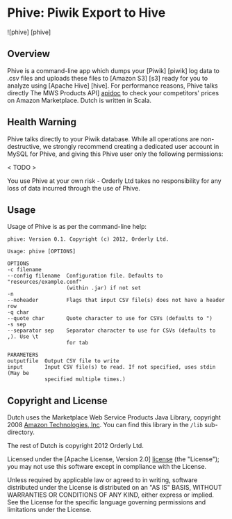 # Phive: Piwik Export to Hive

![phive] [phive]

## Overview

Phive is a command-line app which dumps your [Piwik] [piwik] log data to .csv files and uploads these files to [Amazon S3] [s3] ready for you to analyze using [Apache Hive] [hive]. For performance reasons, Phive talks directly The MWS Products API] [apidoc] to check your competitors' prices on Amazon Marketplace. Dutch is written in Scala.

## Health Warning

Phive talks directly to your Piwik database. While all operations are non-destructive, we strongly recommend creating a dedicated user account in MySQL for Phive, and giving this Phive user only the following permissions:

< TODO >

You use Phive at your own risk - Orderly Ltd takes no responsibility for any loss of data incurred through the use of Phive.

## Usage

Usage of Phive is as per the command-line help:

    phive: Version 0.1. Copyright (c) 2012, Orderly Ltd.

    Usage: phive [OPTIONS]

    OPTIONS
    -c filename
    --config filename  Configuration file. Defaults to "resources/example.conf"
                       (within .jar) if not set
    -n
    --noheader         Flags that input CSV file(s) does not have a header row
    -q char
    --quote char       Quote character to use for CSVs (defaults to ")
    -s sep
    --separator sep    Separator character to use for CSVs (defaults to ,). Use \t
                       for tab

    PARAMETERS
    outputfile  Output CSV file to write
    input       Input CSV file(s) to read. If not specified, uses stdin (May be
                specified multiple times.)

## Copyright and License

Dutch uses the Marketplace Web Service Products Java Library, copyright
2008 [Amazon Technologies, Inc](http://www.amazon.com/). You can find this
library in the `/lib` sub-directory.

The rest of Dutch is copyright 2012 Orderly Ltd. 

Licensed under the [Apache License, Version 2.0] [license] (the "License");
you may not use this software except in compliance with the License.

Unless required by applicable law or agreed to in writing, software
distributed under the License is distributed on an "AS IS" BASIS,
WITHOUT WARRANTIES OR CONDITIONS OF ANY KIND, either express or implied.
See the License for the specific language governing permissions and
limitations under the License.

[dutch]: https://github.com/datascience/dutch/raw/master/doc/schultz.jpg
[apidoc]: https://developer.amazonservices.com/gp/mws/api.html/192-0013333-8270332?ie=UTF8&section=products&group=products&version=latest
[amazon]: http://www.amazon.com/
[license]: http://www.apache.org/licenses/LICENSE-2.0

